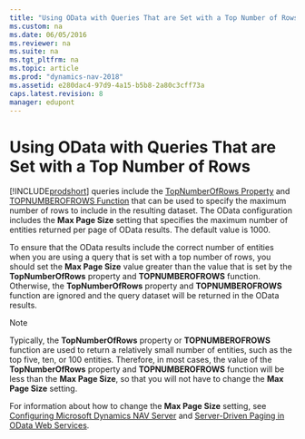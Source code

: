 ```yaml
---
title: "Using OData with Queries That are Set with a Top Number of Rows"
ms.custom: na
ms.date: 06/05/2016
ms.reviewer: na
ms.suite: na
ms.tgt_pltfrm: na
ms.topic: article
ms.prod: "dynamics-nav-2018"
ms.assetid: e280dac4-97d9-4a15-b5b8-2a80c3cff73a
caps.latest.revision: 8
manager: edupont
---
```

# Using OData with Queries That are Set with a Top Number of Rows
[!INCLUDE[prodshort](../developer/includes/prodshort.md)] queries include the [TopNumberOfRows Property](TopNumberOfRows-Property.md) and [TOPNUMBEROFROWS Function](TOPNUMBEROFROWS-Function.md) that can be used to specify the maximum number of rows to include in the resulting dataset. The OData configuration includes the **Max Page Size** setting that specifies the maximum number of entities returned per page of OData results. The default value is 1000.  
  
 To ensure that the OData results include the correct number of entities when you are using a query that is set with a top number of rows, you should set the **Max Page Size** value greater than the value that is set by the **TopNumberOfRows**  property and **TOPNUMBEROFROWS**  function. Otherwise, the **TopNumberOfRows** property and **TOPNUMBEROFROWS** function are ignored and the query dataset will be returned in the OData results.  
  
> [!NOTE]  
>  Typically, the **TopNumberOfRows** property or **TOPNUMBEROFROWS** function are used to return a relatively small number of entities, such as the top five, ten, or 100 entities. Therefore, in most cases, the value of the **TopNumberOfRows** property and **TOPNUMBEROFROWS** function will be less than the **Max Page Size**, so that you will not have to change the **Max Page Size** setting.  
  
 For information about how to change the **Max Page Size** setting, see [Configuring Microsoft Dynamics NAV Server](Configuring-Microsoft-Dynamics-NAV-Server.md) and [Server-Driven Paging in OData Web Services](Server-Driven-Paging-in-OData-Web-Services.md).